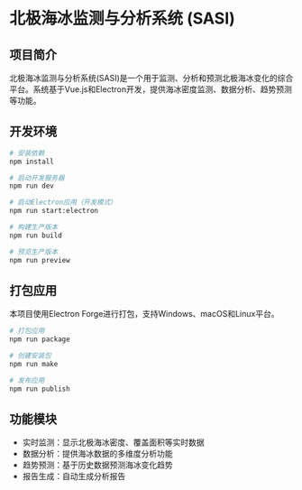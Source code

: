 # 北极海冰监测与分析系统 (SASI)

## 项目简介

北极海冰监测与分析系统(SASI)是一个用于监测、分析和预测北极海冰变化的综合平台。系统基于Vue.js和Electron开发，提供海冰密度监测、数据分析、趋势预测等功能。

## 开发环境

```bash
# 安装依赖
npm install

# 启动开发服务器
npm run dev

# 启动Electron应用（开发模式）
npm run start:electron

# 构建生产版本
npm run build

# 预览生产版本
npm run preview
```

## 打包应用

本项目使用Electron Forge进行打包，支持Windows、macOS和Linux平台。

```bash
# 打包应用
npm run package

# 创建安装包
npm run make

# 发布应用
npm run publish
```

## 功能模块

- 实时监测：显示北极海冰密度、覆盖面积等实时数据
- 数据分析：提供海冰数据的多维度分析功能
- 趋势预测：基于历史数据预测海冰变化趋势
- 报告生成：自动生成分析报告